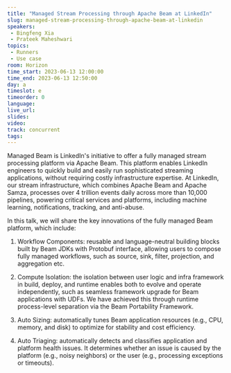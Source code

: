 ```yaml
---
title: "Managed Stream Processing through Apache Beam at LinkedIn"
slug: managed-stream-processing-through-apache-beam-at-linkedin
speakers:
 - Bingfeng Xia
 - Prateek Maheshwari
topics:
 - Runners
 - Use case
room: Horizon
time_start: 2023-06-13 12:00:00
time_end: 2023-06-13 12:50:00
day: a
timeslot: e
timeorder: 0
language: 
live_url: 
slides: 
video: 
track: concurrent
tags:
---
```


Managed Beam is LinkedIn's initiative to offer a fully managed stream processing platform via Apache Beam. This platform enables LinkedIn engineers to quickly build and easily run sophisticated streaming applications, without requiring costly infrastructure expertise. At LinkedIn, our stream infrastructure, which combines Apache Beam and Apache Samza, processes over 4 trillion events daily across more than 10,000 pipelines, powering critical services and platforms, including machine learning, notifications, tracking, and anti-abuse.
 
 
 
 In this talk, we will share the key innovations of the fully managed Beam platform, which include:
 
 
 
 1) Workflow Components: reusable and language-neutral building blocks built by Beam JDKs with Protobuf interface, allowing users to compose fully managed workflows, such as source, sink, filter, projection, and aggregation etc.
 
 
 
 2) Compute Isolation: the isolation between user logic and infra framework in build, deploy, and runtime enables both to evolve and operate independently, such as seamless framework upgrade for Beam applications with UDFs. We have achieved this through runtime process-level separation via the Beam Portability Framework.
 
 
 
 3) Auto Sizing: automatically tunes Beam application resources (e.g., CPU, memory, and disk) to optimize for stability and cost efficiency.
 
 
 
 4) Auto Triaging: automatically detects and classifies application and platform health issues. It determines whether an issue is caused by the platform (e.g., noisy neighbors) or the user (e.g., processing exceptions or timeouts).